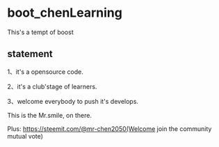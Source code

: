 # boot_chenLearning
This's a tempt of boost

## statement

1、it's a opensource code.

2、it's a club'stage of learners. 

3、welcome everybody to push it's develops.

This is the Mr.smile, on there.

Plus: https://steemit.com/@mr-chen2050(Welcome join the community mutual vote)